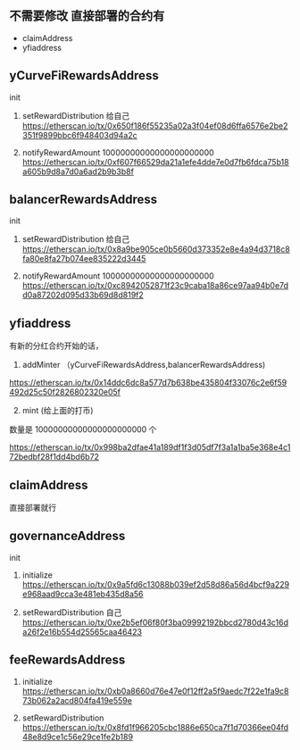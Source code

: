 ## 不需要修改 直接部署的合约有


- claimAddress
- yfiaddress


## yCurveFiRewardsAddress
init 
1. setRewardDistribution  给自己
  https://etherscan.io/tx/0x650f186f55235a02a3f04ef08d6ffa6576e2be2351f9899bbc6f948403d94a2c

2. notifyRewardAmount   10000000000000000000000
https://etherscan.io/tx/0xf607f66529da21a1efe4dde7e0d7fb6fdca75b18a605b9d8a7d0a6ad2b9b3b8f


## balancerRewardsAddress
init 
1. setRewardDistribution  给自己
  https://etherscan.io/tx/0x8a9be905ce0b5660d373352e8e4a94d3718c8fa80e8fa27b074ee835222d3445

2. notifyRewardAmount   10000000000000000000000
https://etherscan.io/tx/0xc8942052871f23c9caba18a86ce97aa94b0e7dd0a87202d095d33b69d8d819f2

## yfiaddress

有新的分红合约开始的话，

1. addMinter （yCurveFiRewardsAddress,balancerRewardsAddress)

https://etherscan.io/tx/0x14ddc6dc8a577d7b638be435804f33076c2e6f59492d25c50f2826802320e05f

2. mint (给上面的打币)

数量是 10000000000000000000000 个

https://etherscan.io/tx/0x998ba2dfae41a189df1f3d05df7f3a1a1ba5e368e4c172bedbf28f1dd4bd6b72

## claimAddress

直接部署就行

## governanceAddress

init 

1. initialize https://etherscan.io/tx/0x9a5fd6c13088b039ef2d58d86a56d4bcf9a229e968aad9cca3e481eb435d8a56

2. setRewardDistribution 自己
https://etherscan.io/tx/0xe2b5ef06f80f3ba09992192bbcd2780d43c16da26f2e16b554d25565caa46423


## feeRewardsAddress

1. initialize  https://etherscan.io/tx/0xb0a8660d76e47e0f12ff2a5f9aedc7f22e1fa9c873b062a2acd804fa419e559e

2. setRewardDistribution https://etherscan.io/tx/0x8fd1f966205cbc1886e650ca7f1d70366ee04fd48e8d9ce1c56e29ce1fe2b189